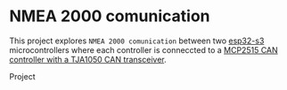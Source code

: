 # NMEA 2000 comunication

This project explores `NMEA 2000 comunication` between two [esp32-s3](https://parts.guttih.com/parts/view/67ebe956b6aaa30612227ec6) microcontrollers where each controller is conneccted to a [MCP2515 CAN controller with a TJA1050 CAN transceiver](https://parts.guttih.com/parts/view/684b0fa8ce2439071290c1c8). 

Project 